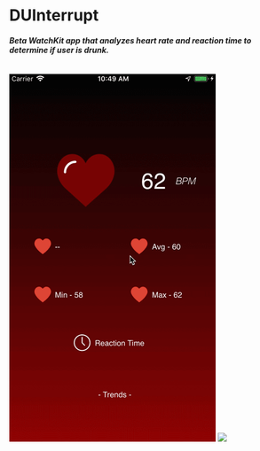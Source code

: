 # DUInterrupt
#### _Beta WatchKit app that analyzes heart rate and reaction time to determine if user is drunk._<br/><br/>
![](phonetest.gif)
![](watch.gif)<br/>
